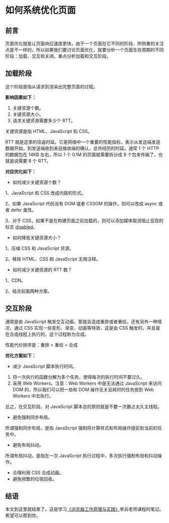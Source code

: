 # 如何系统优化页面

## 前言

页面优化就是让页面响应速度更快，由于一个页面在它不同的阶段，所侧重的关注点是不一样的，所以如果我们要讨论页面优化，就要分析一个页面生存周期的不同阶段：加载、交互和关闭。重点分析加载和交互阶段。

## 加载阶段

这个阶段是指从请求到渲染出完整页面的过程。

**影响因素如下：**

1. 关键资源个数。
2. 关键资源大小。
3. 请求关键资源需要多少个 RTT。

关键资源是指 HTML、JavaScript 和 CSS。

RTT 就是这里的往返时延。它是网络中一个重要的性能指标，表示从发送端发送数据开始，到发送端收到来自接收端的确认，总共经历的时延。通常 1 个 HTTP 的数据包在 14KB 左右，所以 1 个 0.1M 的页面就需要拆分成 8 个包来传输了，也就是说需要 8 个 RTT。

**对应优化如下：**

- 如何减少关键资源个数？

1、JavaScript 和 CSS 改成内联的形式。

2、如果 JavaScript 代码没有 DOM 或者 CSSOM 的操作，则可以改成 async 或者 defer 属性。

3、对于 CSS，如果不是在构建页面之前加载的，则可以添加媒体取消阻止显现的标志 [disabled](https://developer.mozilla.org/zh-CN/docs/Web/HTML/Element/link#attr-disabled)。

- 如何降低关键资源大小？

1、压缩 CSS 和 JavaScript 资源。

2、移除 HTML、CSS 和 JavaScript 无用注释。

- 如何减少关键资源的 RTT 数？

1、CDN。

2、结合前面两种方案。

## 交互阶段

通常是由 JavaScript 触发交互动画，那就会造成重排或者重绘，还有另外一种情况，通过 CSS 实现一些变形、渐变、动画等特效，这是由 CSS 触发的，并且是在合成线程上执行的，这个过程称为合成。

性能代价排序是：重排 > 重绘 > 合成

**优化方案如下：**

- 减少 JavaScript 脚本执行时间。
1. 将一次执行的函数分解为多个任务，使得每次的执行时间不要过久。
2. 采用 Web Workers。注意：Web Workers 中是无法通过 JavaScript 来访问 DOM 的，所以我们可以把一些和 DOM 操作无关且耗时的任务放到 Web Workers 中去执行。

总之，在交互阶段，对 JavaScript 脚本总的原则就是不要一次霸占太久主线程。

- 避免强制同步布局。

所谓强制同步布局，是指 JavaScript 强制将计算样式和布局操作提前到当前的任务中。

- 避免布局抖动。

所谓布局抖动，是指在一次 JavaScript 执行过程中，多次执行强制布局和抖动操作。

- 合理利用 CSS 合成动画。
- 避免频繁的垃圾回收。

## 结语

本文到这里就结束了。这是学习[《浏览器工作原理与实践》](https://time.geekbang.org/column/intro/216)李兵老师课程的笔记。希望可以帮到你。